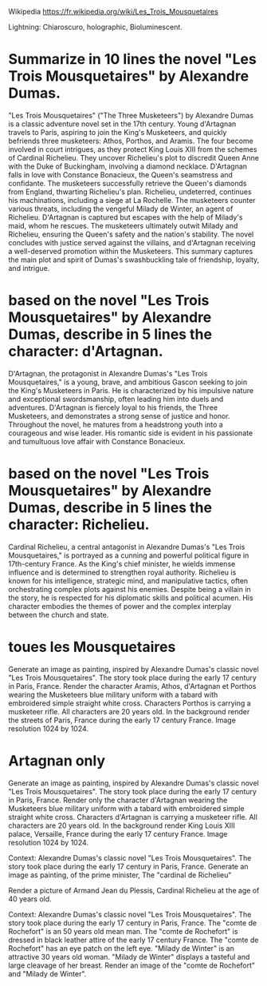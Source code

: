 Wikipedia https://fr.wikipedia.org/wiki/Les_Trois_Mousquetaires

Lightning: Chiaroscuro, holographic, Bioluminescent.

# Summarize in 10 lines the novel "Les Trois Mousquetaires" by Alexandre Dumas.
"Les Trois Mousquetaires" ("The Three Musketeers") by Alexandre Dumas is a classic 
adventure novel set in the 17th century. 
Young d'Artagnan travels to Paris, aspiring to join the King's Musketeers, and quickly befriends three musketeers: Athos, Porthos, and Aramis.
The four become involved in court intrigues, as they protect King Louis XIII from the schemes of Cardinal Richelieu.
They uncover Richelieu's plot to discredit Queen Anne with the Duke of Buckingham, involving a diamond necklace.
D'Artagnan falls in love with Constance Bonacieux, the Queen's seamstress and confidante.
The musketeers successfully retrieve the Queen's diamonds from England, thwarting Richelieu's plan.
Richelieu, undeterred, continues his machinations, including a siege at La Rochelle.
The musketeers counter various threats, including the vengeful Milady de Winter, an agent of Richelieu.
D'Artagnan is captured but escapes with the help of Milady's maid, whom he rescues.
The musketeers ultimately outwit Milady and Richelieu, ensuring the Queen's safety and the nation's stability.
The novel concludes with justice served against the villains, and d'Artagnan receiving a well-deserved promotion within the Musketeers.
This summary captures the main plot and spirit of Dumas's swashbuckling tale of friendship, loyalty, and intrigue.

# based on the novel "Les Trois Mousquetaires" by Alexandre Dumas, describe in 5 lines the character: d'Artagnan.
D'Artagnan, the protagonist in Alexandre Dumas's "Les Trois Mousquetaires," is a young, brave, and ambitious Gascon seeking to join the King's Musketeers in Paris. He is characterized by his impulsive nature and exceptional swordsmanship, often leading him into duels and adventures. D'Artagnan is fiercely loyal to his friends, the Three Musketeers, and demonstrates a strong sense of justice and honor. Throughout the novel, he matures from a headstrong youth into a courageous and wise leader. His romantic side is evident in his passionate and tumultuous love affair with Constance Bonacieux.

# based on the novel "Les Trois Mousquetaires" by Alexandre Dumas, describe in 5 lines the character: Richelieu.
Cardinal Richelieu, a central antagonist in Alexandre Dumas's "Les Trois Mousquetaires," is portrayed as a cunning and powerful political figure in 17th-century France. As the King's chief minister, he wields immense influence and is determined to strengthen royal authority. Richelieu is known for his intelligence, strategic mind, and manipulative tactics, often orchestrating complex plots against his enemies. Despite being a villain in the story, he is respected for his diplomatic skills and political acumen. His character embodies the themes of power and the complex interplay between the church and state.


# toues les Mousquetaires
Generate an image as painting, inspired by Alexandre Dumas's classic novel "Les Trois Mousquetaires".
The story took place during the early 17 century in Paris, France.
Render the character Aramis, Athos, d'Artagnan et Porthos wearing 
the Musketeers blue military uniform with a tabard with embroidered simple straight white cross.
Characters Porthos is carrying a musketeer rifle.
All characters are 20 years old.
In the background render the streets of Paris, France during the early 17 century France.
Image resolution 1024 by 1024.

# Artagnan only
Generate an image as painting, inspired by Alexandre Dumas's classic novel "Les Trois Mousquetaires".
The story took place during the early 17 century in Paris, France.
Render only the character d'Artagnan wearing 
the Musketeers blue military uniform with a tabard with embroidered simple straight white cross.
Characters d'Artagnan is carrying a musketeer rifle.
All characters are 20 years old.
In the background render King Louis XIII palace, Versaille, France during the early 17 century France.
Image resolution 1024 by 1024.

Context: Alexandre Dumas's classic novel "Les Trois Mousquetaires".
The story took place during the early 17 century in Paris, France.
Generate an image as painting,  of the  prime minister, The "cardinal de Richelieu" 

Render a picture of Armand Jean du Plessis, Cardinal Richelieu at the age of 40 years old.

Context: Alexandre Dumas's classic novel "Les Trois Mousquetaires".
The story took place during the early 17 century in Paris, France.
The "comte de Rochefort" is an 50 years old mean man.
The "comte de Rochefort" is dressed in black leather attire of the early 17 century France.
The "comte de Rochefort" has an eye patch on the left eye.
"Milady de Winter" is an attractive 30 years old woman.
"Milady de Winter" displays a tasteful and large cleavage of her breast.
Render an image of the "comte de Rochefort" and "Milady de Winter".

